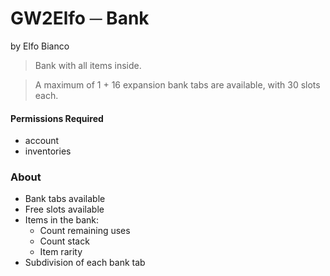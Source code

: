 # GW2Elfo ─ Bank
by Elfo Bianco

> Bank with all items inside.

> A maximum of 1 + 16 expansion bank tabs are available, with 30 slots each.

#### Permissions Required
* account
* inventories

### About
* Bank tabs available
* Free slots available
* Items in the bank:
  * Count remaining uses
  * Count stack
  * Item rarity
* Subdivision of each bank tab
